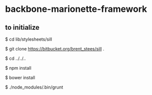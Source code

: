 # backbone-marionette-framework

## to initialize

  $ cd lib/stylesheets/sill
  
  $ git clone https://bitbucket.org/brent_stees/sill .

  $ cd ../../..
  
  $ npm install
  
  $ bower install
  
  $ ./node_modules/.bin/grunt
